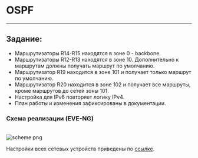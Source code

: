 # OSPF

----

## Задание:

* Маршрутизаторы R14-R15 находятся в зоне 0 - backbone.
* Маршрутизаторы R12-R13 находятся в зоне 10. Дополнительно к маршрутам должны получать маршрут по умолчанию.
* Маршрутизатор R19 находится в зоне 101 и получает только маршрут по умолчанию.
* Маршрутизатор R20 находится в зоне 102 и получает все маршруты, кроме маршрутов до сетей зоны 101.
* Настройка для IPv6 повторяет логику IPv4.
* План работы и изменения зафиксированы в документации.

### Схема реализации (EVE-NG)
\
![scheme.png](img%2FPBR.png)

Настройки всех сетевых устройств приведены по [ссылке](configs%2Freadme.md).
